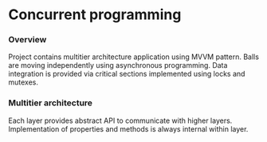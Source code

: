 # Concurrent programming

### Overview
Project contains multitier architecture application using MVVM pattern. Balls are moving independently using asynchronous programming. Data integration is provided via critical sections implemented using locks and mutexes.

### Multitier architecture
Each layer provides abstract API to communicate with higher layers. Implementation of properties and methods is always internal within layer.

